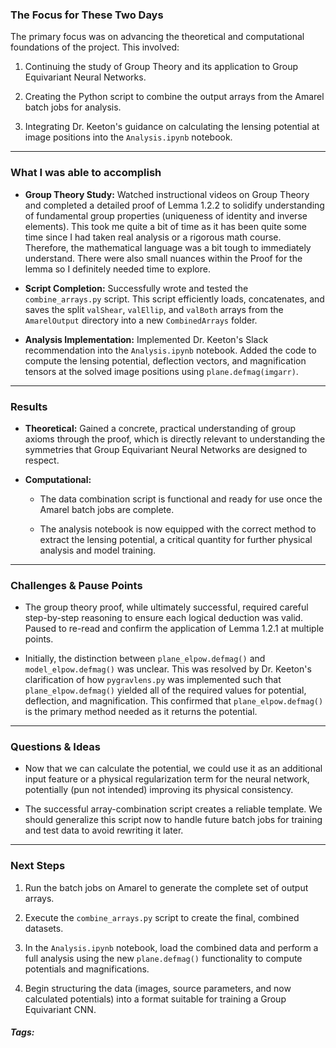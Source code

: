 ### The Focus for These Two Days

The primary focus was on advancing the theoretical and computational foundations of the project. This involved:

1. Continuing the study of Group Theory and its application to Group Equivariant Neural Networks.
    
2. Creating the Python script to combine the output arrays from the Amarel batch jobs for analysis.
    
3. Integrating Dr. Keeton's guidance on calculating the lensing potential at image positions into the `Analysis.ipynb` notebook.
***
### What I was able to accomplish

- **Group Theory Study:** Watched instructional videos on Group Theory and completed a detailed proof of Lemma 1.2.2 to solidify understanding of fundamental group properties (uniqueness of identity and inverse elements). This took me quite a bit of time as it has been quite some time since I had taken real analysis or a rigorous math course. Therefore, the mathematical language was a bit tough to immediately understand. There were also small nuances within the Proof for the lemma so I definitely needed time to explore.
    
- **Script Completion:** Successfully wrote and tested the `combine_arrays.py` script. This script efficiently loads, concatenates, and saves the split `valShear`, `valEllip`, and `valBoth` arrays from the `AmarelOutput` directory into a new `CombinedArrays` folder.
    
- **Analysis Implementation:** Implemented Dr. Keeton's Slack recommendation into the `Analysis.ipynb` notebook. Added the code to compute the lensing potential, deflection vectors, and magnification tensors at the solved image positions using `plane.defmag(imgarr)`.
***
### Results

- **Theoretical:** Gained a concrete, practical understanding of group axioms through the proof, which is directly relevant to understanding the symmetries that Group Equivariant Neural Networks are designed to respect.
    
- **Computational:**
    - The data combination script is functional and ready for use once the Amarel batch jobs are complete.
        
    - The analysis notebook is now equipped with the correct method to extract the lensing potential, a critical quantity for further physical analysis and model training.
***
### Challenges & Pause Points

- The group theory proof, while ultimately successful, required careful step-by-step reasoning to ensure each logical deduction was valid. Paused to re-read and confirm the application of Lemma 1.2.1 at multiple points. 
    
- Initially, the distinction between `plane_elpow.defmag()` and `model_elpow.defmag()` was unclear. This was resolved by Dr. Keeton's clarification of how `pygravlens.py` was implemented such that `plane_elpow.defmag()` yielded all of the required values for potential, deflection, and magnification. This confirmed that `plane_elpow.defmag()` is the primary method needed as it returns the potential.
***
### Questions & Ideas

- Now that we can calculate the potential, we could use it as an additional input feature or a physical regularization term for the neural network, potentially (pun not intended) improving its physical consistency.

- The successful array-combination script creates a reliable template. We should generalize this script now to handle future batch jobs for training and test data to avoid rewriting it later. 
***
### Next Steps

1. Run the batch jobs on Amarel to generate the complete set of output arrays.
    
2. Execute the `combine_arrays.py` script to create the final, combined datasets.
    
3. In the `Analysis.ipynb` notebook, load the combined data and perform a full analysis using the new `plane.defmag()` functionality to compute potentials and magnifications.
    
4. Begin structuring the data (images, source parameters, and now calculated potentials) into a format suitable for training a Group Equivariant CNN.

##### Tags:




